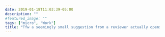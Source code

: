 ```yaml
---
date: 2019-01-18T11:03:39-05:00
description: ""
#featured_image: ""
tags: ["micro", "Work"]
title: "Tfw a seemingly small suggestion from a reviewer actually opens up new insights that you wouldn’t have otherwise noticed. Thanks Reviewer #1!"
---
```


